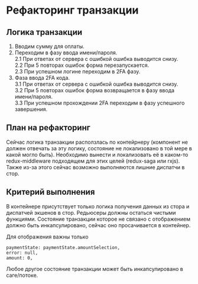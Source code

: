 # Рефакторинг транзакции

## Логика транзакции

1. Вводим сумму для оплаты.  
2. Переходим в фазу ввода имени/пароля.  
2.1 При ответах от сервера с ошибкой ошибка выводится снизу.  
2.2 При 5 повторах ошибок форма перезапускается.  
2.3 При успешном логине переходим в 2FA фазу.  
3. Фаза ввода 2FA кода.  
3.1 При ответах от сервера с ошибкой ошибка выводится снизу.  
3.2 При 5 повторах ошибок форма возвращается в фазу ввода имени/пароля.  
3.3 При успешном прохождении 2FA переходим в фазу успешного завершения.

## План на рефакторинг

Сейчас логика транзакции расползлась по контейрнеру (компонент не должен отвечать за эту логику, состояние не локализовано в той мере в какой могло быть). Необходимо вынести и локализовать её в каком-то redux-middleware подходящем для этих целей (redux-saga или rxjs). Также из-за этого сейчас возможно выполняются лишние диспатчи в стор.

## Критерий выполнения

В контейнере присутствует только логика получения данных из стора и диспатчей экшенов в стор. Редьюсеры должны остаться чистыми функциями. Состояние транзакции которое не связано с отображением должно быть инкапсулировано, сейчас оно просачивается в контейнер.  

Для отображения важны только

```
paymentState: paymentState.amountSelection,
error: null,
amount: 0,
```

Любое другое состояние транзакции может быть инкапсулировано в саге/потоке.
